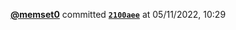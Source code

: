  <a href=https://github.com/memset0><strong>@memset0</strong></a>  committed <a href=https://github.com/memset0/memset0/commit/2100aeee7da69d767ba7080d308bef54d8f3fed8><strong><code>2100aee</code></strong></a>  at 05/11/2022, 10:29 
